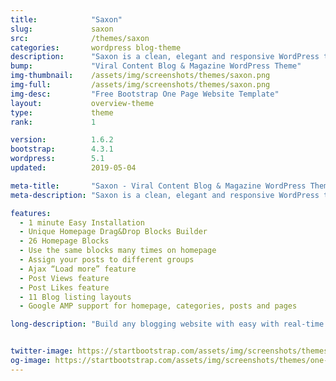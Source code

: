 ```yaml
---
title:            "Saxon"
slug:             saxon
src:              /themes/saxon
categories:       wordpress blog-theme
description:      "Saxon is a clean, elegant and responsive WordPress theme that is ready and waiting to be transformed into your own personal blog or dynamic magazine site"
bump:             "Viral Content Blog & Magazine WordPress Theme"
img-thumbnail:    /assets/img/screenshots/themes/saxon.png
img-full:         /assets/img/screenshots/themes/saxon.png
img-desc:         "Free Bootstrap One Page Website Template"
layout:           overview-theme
type:             theme
rank:             1

version:          1.6.2
bootstrap:        4.3.1
wordpress:        5.1
updated:          2019-05-04

meta-title:       "Saxon - Viral Content Blog & Magazine WordPress Theme"
meta-description: "Saxon is a clean, elegant and responsive WordPress theme that is ready and waiting to be transformed into your own personal blog or dynamic magazine site."

features:
  - 1 minute Easy Installation
  - Unique Homepage Drag&Drop Blocks Builder
  - 26 Homepage Blocks
  - Use the same blocks many times on homepage
  - Assign your posts to different groups
  - Ajax “Load more” feature
  - Post Views feature
  - Post Likes feature
  - 11 Blog listing layouts
  - Google AMP support for homepage, categories, posts and pages

long-description: "Build any blogging website with easy with real-time WordPress Customizer preview and 26 reusable homepage blocks with drag and drop, manage your posts layouts and styles to create unique look & feel, use 11 available Blog listing layouts to showcase your posts in different ways, customize your theme using multiple Theme Settings with real time preview in WordPress customizer, navigate within blog posts without page re-loading with Ajax Load More feature, import any demo website with 1 click…"


twitter-image: https://startbootstrap.com/assets/img/screenshots/themes/twitter/one-page-wonder.png
og-image: https://startbootstrap.com/assets/img/screenshots/themes/one-page-wonder.png
---
```

